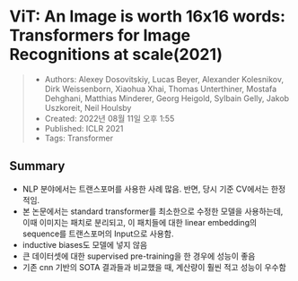 # ViT: An Image is worth 16x16 words: Transformers for Image Recognitions at scale(2021)

> - Authors: Alexey Dosovitskiy, Lucas Beyer, Alexander Kolesnikov, Dirk Weissenborn, Xiaohua Xhai, Thomas Unterthiner, Mostafa Dehghani, Matthias Minderer, Georg Heigold, Sylbain Gelly, Jakob Uszkoreit, Neil Houlsby
> - Created: 2022년 08월 11일 오후 1:55
> - Published: ICLR 2021
> - Tags: Transformer


## Summary
- NLP 분야에서는 트랜스포머를 사용한 사례 많음. 반면, 당시 기준 CV에서는 한정적임.
- 본 논문에서는 standard transformer를 최소한으로 수정한 모델을 사용하는데, 이때 이미지는 패치로 분리되고, 이 패치들에 대한 linear embedding의 sequence를 트랜스포머의 Input으로 사용함.
- inductive biases도 모델에 넣지 않음
- 큰 데이터셋에 대한 supervised pre-training을 한 경우에 성능이 좋음
- 기존 cnn 기반의 SOTA 결과들과 비교했을 때, 계산량이 훨씬 적고 성능이 우수함